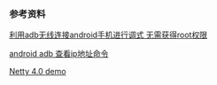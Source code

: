 ### 参考资料

[利用adb无线连接android手机进行调式 无需获得root权限](https://github.com/PhoneViewer/Note/blob/master/adb-wifi-debug.md?_blank)

[android adb 查看ip地址命令](https://github.com/PhoneViewer/Note/blob/master/adb-ip.md)

[Netty 4.0 demo](https://www.cnblogs.com/wq920/p/3711832.html?_blank)
